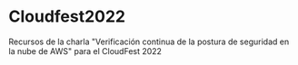 # Cloudfest2022
Recursos de la charla "Verificación continua de la postura de seguridad en la nube de AWS" para el CloudFest 2022
